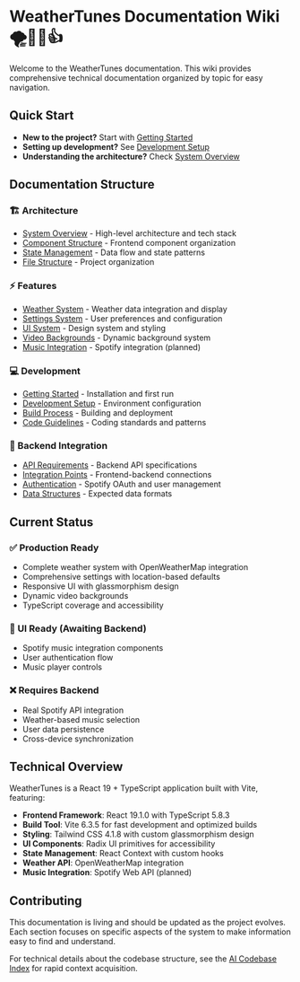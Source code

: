 # WeatherTunes Documentation Wiki 🌪️🎸😎👍

Welcome to the WeatherTunes documentation. This wiki provides comprehensive technical documentation organized by topic for easy navigation.

## Quick Start

- **New to the project?** Start with [Getting Started](development/getting-started.md)
- **Setting up development?** See [Development Setup](development/setup.md)
- **Understanding the architecture?** Check [System Overview](architecture/overview.md)

## Documentation Structure

### 🏗️ Architecture
- [System Overview](architecture/overview.md) - High-level architecture and tech stack
- [Component Structure](architecture/components.md) - Frontend component organization
- [State Management](architecture/state-management.md) - Data flow and state patterns
- [File Structure](architecture/file-structure.md) - Project organization

### ⚡ Features
- [Weather System](features/weather.md) - Weather data integration and display
- [Settings System](features/settings.md) - User preferences and configuration
- [UI System](features/ui-design.md) - Design system and styling
- [Video Backgrounds](features/video-backgrounds.md) - Dynamic background system
- [Music Integration](features/music.md) - Spotify integration (planned)

### 💻 Development
- [Getting Started](development/getting-started.md) - Installation and first run
- [Development Setup](development/setup.md) - Environment configuration
- [Build Process](development/build.md) - Building and deployment
- [Code Guidelines](development/guidelines.md) - Coding standards and patterns

### 🔌 Backend Integration
- [API Requirements](backend/api-requirements.md) - Backend API specifications
- [Integration Points](backend/integration-points.md) - Frontend-backend connections
- [Authentication](backend/authentication.md) - Spotify OAuth and user management
- [Data Structures](backend/data-structures.md) - Expected data formats

## Current Status

### ✅ Production Ready
- Complete weather system with OpenWeatherMap integration
- Comprehensive settings with location-based defaults
- Responsive UI with glassmorphism design
- Dynamic video backgrounds
- TypeScript coverage and accessibility

### 🔄 UI Ready (Awaiting Backend)
- Spotify music integration components
- User authentication flow
- Music player controls

### ❌ Requires Backend
- Real Spotify API integration
- Weather-based music selection
- User data persistence
- Cross-device synchronization

## Technical Overview

WeatherTunes is a React 19 + TypeScript application built with Vite, featuring:

- **Frontend Framework**: React 19.1.0 with TypeScript 5.8.3
- **Build Tool**: Vite 6.3.5 for fast development and optimized builds
- **Styling**: Tailwind CSS 4.1.8 with custom glassmorphism design
- **UI Components**: Radix UI primitives for accessibility
- **State Management**: React Context with custom hooks
- **Weather API**: OpenWeatherMap integration
- **Music Integration**: Spotify Web API (planned)

## Contributing

This documentation is living and should be updated as the project evolves. Each section focuses on specific aspects of the system to make information easy to find and understand.

For technical details about the codebase structure, see the [AI Codebase Index](../AI_CODEBASE_INDEX.md) for rapid context acquisition.
